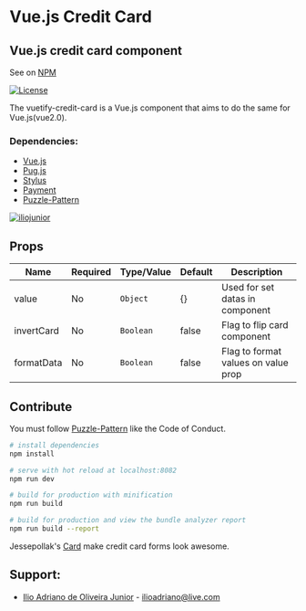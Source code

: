 # Vue.js Credit Card

## Vue.js credit card component

See on [NPM](https://www.npmjs.com/package/vuetify-credit-card)

[![License](https://img.shields.io/badge/license-MIT-blue.svg)](#)

The vuetify-credit-card is a Vue.js component that aims to do the same for Vue.js(vue2.0).

### Dependencies:
- [Vue.js](https://vuejs.org/)
- [Pug.js](https://pugjs.org/)
- [Stylus](http://stylus-lang.com/)
- [Payment](https://github.com/jessepollak/payment)
- [Puzzle-Pattern](https://github.com/guastallaigor/puzzle-pattern/)

<div style="display:flex;flex-flow:row wrap;align-items:center">
  <a href="https://github.com/iliojunior">
    <img
      align="center"
      src="/example/preview.gif"
      alt="iliojunior">
  </a>
</div>

## Props

| Name | Required | Type/Value | Default | Description |
| --- | --- | --- | --- | --- |
| value | No | `Object` | {} | Used for set datas in component |
| invertCard | No | `Boolean` | false | Flag to flip card component |
| formatData | No | `Boolean` | false | Flag to format values on value prop |

## Contribute

You must follow [Puzzle-Pattern](https://github.com/guastallaigor/puzzle-pattern/) like the Code of Conduct.

``` bash
# install dependencies
npm install

# serve with hot reload at localhost:8082
npm run dev

# build for production with minification
npm run build

# build for production and view the bundle analyzer report
npm run build --report
```

Jessepollak's [Card](http://github.com/jessepollak/card) make credit card forms look awesome.

## Support:
- [Ilio Adriano de Oliveira Junior](https://github.com/iliojunior) - ilioadriano@live.com
